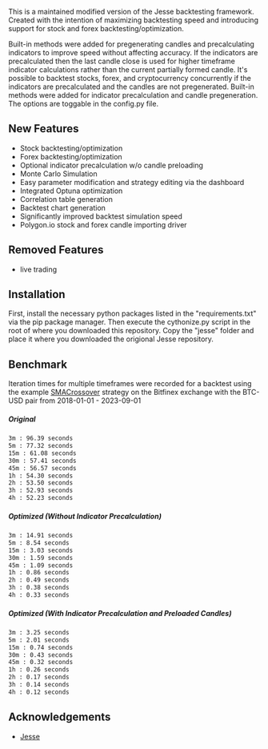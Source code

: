 This is a maintained modified version of the Jesse backtesting framework. Created with the intention of maximizing backtesting speed and introducing support for stock and forex backtesting/optimization.

 Built-in methods were added for pregenerating candles and precalculating indicators to improve speed without affecting accuracy. If the indicators are precalculated then the last candle close is used for higher timeframe indicator calculations rather than the current partially formed candle. It's possible to backtest stocks, forex, and cryptocurrency concurrently if the indicators are precalculated and the candles are not pregenerated. Built-in methods were added for indicator precalculation and candle pregeneration. The options are toggable in the config.py file. 

## New Features

* Stock backtesting/optimization 
* Forex backtesting/optimization
* Optional indicator precalculation w/o candle preloading
* Monte Carlo Simulation
* Easy parameter modification and strategy editing via the dashboard
* Integrated Optuna optimization
* Correlation table generation
* Backtest chart generation
* Significantly improved backtest simulation speed
* Polygon.io stock and forex candle importing driver

## Removed Features

* live trading

## Installation 

First, install the necessary python packages listed in the "requirements.txt" via the pip package manager. Then execute the cythonize.py script in the root of where you downloaded this repository. Copy the "jesse" folder and place it where you downloaded the origional Jesse repository. 


## Benchmark

Iteration times for multiple timeframes were recorded for a backtest using the example [SMACrossover](https://github.com/jesse-ai/example-strategies/blob/master/SMACrossover/__init__.py) strategy on the Bitfinex exchange with the BTC-USD pair from 2018-01-01 - 2023-09-01
##### Original 

```bash
3m : 96.39 seconds 
5m : 77.32 seconds
15m : 61.08 seconds
30m : 57.41 seconds
45m : 56.57 seconds
1h : 54.30 seconds
2h : 53.50 seconds
3h : 52.93 seconds
4h : 52.23 seconds
```

##### Optimized (Without Indicator Precalculation)

```bash
3m : 14.91 seconds 
5m : 8.54 seconds
15m : 3.03 seconds
30m : 1.59 seconds
45m : 1.09 seconds
1h : 0.86 seconds 
2h : 0.49 seconds
3h : 0.38 seconds
4h : 0.33 seconds
```

##### Optimized (With Indicator Precalculation and Preloaded Candles)

```bash
3m : 3.25 seconds
5m : 2.01 seconds
15m : 0.74 seconds 
30m : 0.43 seconds
45m : 0.32 seconds
1h : 0.26 seconds
2h : 0.17 seconds
3h : 0.14 seconds
4h : 0.12 seconds
```

## Acknowledgements

 - [Jesse](https://github.com/jesse-ai/jesse)
